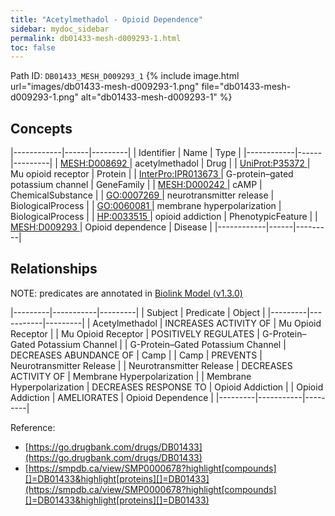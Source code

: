 ```yaml
---
title: "Acetylmethadol - Opioid Dependence"
sidebar: mydoc_sidebar
permalink: db01433-mesh-d009293-1.html
toc: false 
---
```



Path ID: `DB01433_MESH_D009293_1`
{% include image.html url="images/db01433-mesh-d009293-1.png" file="db01433-mesh-d009293-1.png" alt="db01433-mesh-d009293-1" %}

## Concepts

|------------|------|---------|
| Identifier | Name | Type    |
|------------|------|---------|
| <a href="https://identifiers.org/MESH:D008692">MESH:D008692 </a> | acetylmethadol | Drug |
| <a href="https://identifiers.org/UniProt:P35372">UniProt:P35372 </a> | Mu opioid receptor | Protein |
| <a href="https://identifiers.org/InterPro:IPR013673">InterPro:IPR013673 </a> | G-protein–gated potassium channel | GeneFamily |
| <a href="https://identifiers.org/MESH:D000242">MESH:D000242 </a> | cAMP | ChemicalSubstance |
| <a href="https://identifiers.org/GO:0007269">GO:0007269 </a> | neurotransmitter release | BiologicalProcess |
| <a href="https://identifiers.org/GO:0060081">GO:0060081 </a> | membrane hyperpolarization | BiologicalProcess |
| <a href="https://identifiers.org/HP:0033515">HP:0033515 </a> | opioid addiction | PhenotypicFeature |
| <a href="https://identifiers.org/MESH:D009293">MESH:D009293 </a> | Opioid dependence | Disease |
|------------|------|---------|

## Relationships


NOTE: predicates are annotated in <a href="https://github.com/biolink/biolink-model/releases/tag/v1.3.0">Biolink Model (v1.3.0)</a>

|---------|-----------|---------|
| Subject | Predicate | Object  |
|---------|-----------|---------|
| Acetylmethadol | INCREASES ACTIVITY OF | Mu Opioid Receptor |
| Mu Opioid Receptor | POSITIVELY REGULATES | G-Protein–Gated Potassium Channel |
| G-Protein–Gated Potassium Channel | DECREASES ABUNDANCE OF | Camp |
| Camp | PREVENTS | Neurotransmitter Release |
| Neurotransmitter Release | DECREASES ACTIVITY OF | Membrane Hyperpolarization |
| Membrane Hyperpolarization | DECREASES RESPONSE TO | Opioid Addiction |
| Opioid Addiction | AMELIORATES | Opioid Dependence |
|---------|-----------|---------|

Reference: 
  - [https://go.drugbank.com/drugs/DB01433](https://go.drugbank.com/drugs/DB01433)
  - [https://smpdb.ca/view/SMP0000678?highlight[compounds][]=DB01433&highlight[proteins][]=DB01433](https://smpdb.ca/view/SMP0000678?highlight[compounds][]=DB01433&highlight[proteins][]=DB01433)
